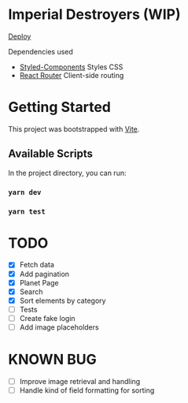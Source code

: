 # Imperial Destroyers (WIP)

[Deploy](https://imperial-destroyers.vercel.app)

Dependencies used

- [Styled-Components](https://github.com/styled-components/styled-components) Styles CSS
- [React Router](https://reactrouter.com/) Client-side routing

# Getting Started

This project was bootstrapped with [Vite](https://vitejs.dev/).

## Available Scripts

In the project directory, you can run:

### `yarn dev`

### `yarn test`

# TODO

- [x] Fetch data
- [x] Add pagination
- [x] Planet Page
- [x] Search
- [x] Sort elements by category
- [ ] Tests
- [ ] Create fake login
- [ ] Add image placeholders

# KNOWN BUG

- [ ] Improve image retrieval and handling
- [ ] Handle kind of field formatting for sorting
